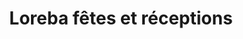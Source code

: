 ---
title: "Loreba fêtes et réceptions"
url: /saint-vincent-de-tyrosse/loreba-fetes-et-receptions/
shop: fête
---